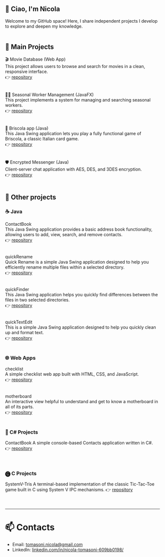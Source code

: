 ## 👋 Ciao, I'm Nicola  
Welcome to my GitHub space! Here, I share independent projects I develop to explore and deepen my knowledge.
<br><br>  
## 🔧 Main Projects
🎬 Movie Database (Web App)  
This project allows users to browse and search for movies in a clean, responsive interface.  
👉 [repository](https://github.com/Shalafi01/php-MovieDatabase)
<br><br>  
🧑‍💼 Seasonal Worker Management (JavaFX)  
This project implements a system for managing and searching seasonal workers.  
👉 [repository](https://github.com/Shalafi01/javafx-TalentView)
<br><br>  
🎴 Briscola app (Java)  
This Java Swing application lets you play a fully functional game of Briscola, a classic Italian card game.  
👉 [repository](https://github.com/Shalafi01/java-Briscola/tree/main)
<br><br>  
🛡️ Encrypted Messenger (Java)  
Client-server chat application with AES, DES, and 3DES encryption.  
👉 [repository](https://github.com/andrea97/encrypted-messenger-java)
<br><br>  
## 🔧 Other projects

### ☕ Java

ContactBook  
This Java Swing application provides a basic address book functionality, allowing users to add, view, search, and remove contacts.  
👉 [repository](https://github.com/Shalafi01/java-ContactBook)
<br><br>  

quickRename  
Quick Rename is a simple Java Swing application designed to help you efficiently rename multiple files within a selected directory.  
👉 [repository](https://github.com/Shalafi01/java-quickRename)
<br><br>  

quickFinder  
This Java Swing application helps you quickly find differences between the files in two selected directories.  
👉 [repository](https://github.com/Shalafi01/java-quickFinder)
<br><br>  

quickTextEdit  
This is a simple Java Swing application designed to help you quickly clean up and format text.  
👉 [repository](https://github.com/Shalafi01/java-quickTextEdit)
<br><br>  

### 🌐 Web Apps
checklist  
A simple checklist web app built with HTML, CSS, and JavaScript.  
👉 [repository](https://github.com/Shalafi01/js-checklist)
<br><br>  

motherboard  
An interactive view helpful to understand and get to know a motherboard in all of its parts.  
👉 [repository](https://github.com/Shalafi01/js-motherboard)
<br><br>  

### 🧩 C# Projects
ContactBook
A simple console-based Contacts application written in C#.  
👉 [repository](https://github.com/Shalafi01/csharp-ContactBook)  
<br><br>

### 🅒 C Projects
SystemV-Tris
A terminal-based implementation of the classic Tic-Tac-Toe game built in C using System V IPC mechanisms.
👉 [repository](https://github.com/Shalafi01/c-SystemV-Tris)  
<br><br>

---

# 📫 Contacts

- Email: tomasoni.nicola@gmail.com
- LinkedIn: [linkedin.com/in/nicola-tomasoni-609bb0198/](https://www.linkedin.com/in/nicola-tomasoni-609bb0198/)
